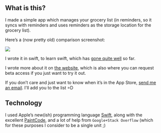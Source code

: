 What is this?
-------------

I made a simple app which manages your grocery list (in reminders, so it syncs with reminders and uses reminders as the storage location for the grocery list).

Here’s a (now pretty old) comparison screenshot:

![](http://esploded.s3.amazonaws.com/anon_data/2014/rkEo-photo%203.PNG)

I wrote it in swift, to learn swift, which has [gone quite well](http://stackoverflow.com/search?q=user:2908+[swift]) so far.

I wrote more about it on [the website](http://dailybread.jiaaro.com), which is also where you can request beta access if you just want to try it out.

If you don’t care and just want to know when it’s in the App Store, [send me an email](requestingdailybreadlaunchnews@jiaaro.com). I'll add you to the list =D

Technology
----------

I used Apple’s new(ish) programming language [Swift](https://developer.apple.com/swift/), along with the excellent [PaintCode](http://www.paintcodeapp.com), and a lot of help from `Google+Stack Overflow` (which for these purposes I consider to be a single unit ;)
